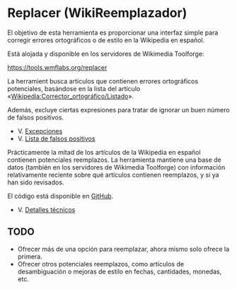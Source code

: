 # Replacer (WikiReemplazador)

El objetivo de esta herramienta es proporcionar una interfaz simple para corregir errores ortográficos o de estilo en la Wikipedia en español.

Está alojada y disponible en los servidores de Wikimedia Toolforge:

https://tools.wmflabs.org/replacer

La herramient busca artículos que contienen errores ortográficos potenciales, basándose en la lista del artículo «[Wikipedia:Corrector_ortográfico/Listado](https://es.wikipedia.org/wiki/Wikipedia:Corrector_ortogr%C3%A1fico/Listado)».

Además, excluye ciertas expresiones para tratar de ignorar un buen número de falsos positivos.
* V. [Excepciones](./doc/exceptions.md)
* V. [Lista de falsos positivos](https://es.wikipedia.org/wiki/Usuario:Benjavalero/FalsePositives)

Prácticamente la mitad de los artículos de la Wikipedia en español contienen potenciales reemplazos. La herramienta mantiene una base de datos (también en los servidores de Wikimedia Toolforge) con información relativamente reciente sobre qué artículos contienen reemplazos, y si ya han sido revisados.

El código está disponible en [GitHub](https://github.com/benjavalero/replacer).
* V. [Detalles técnicos](./doc/technical-details.md)


## TODO

* Ofrecer más de una opción para reemplazar, ahora mismo solo ofrece la primera.
* Ofrecer otros potenciales reemplazos, como artículos de desambiguación o mejoras de estilo en fechas, cantidades, monedas, etc.
